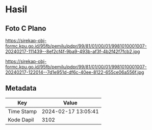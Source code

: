 # Hasil

## Foto C Plano

https://sirekap-obj-formc.kpu.go.id/95fb/pemilu/pdpr/99/81/01/00/01/9981010001007-20240217-111439--8ef2cf4f-9ba9-493b-af3f-4b2f42f7fcb2.jpg

https://sirekap-obj-formc.kpu.go.id/95fb/pemilu/pdpr/99/81/01/00/01/9981010001007-20240217-122014--7d1e951d-df6c-40ee-8122-655ce06a556f.jpg


## Metadata

| Key        | Value               |
| ---------- | ------------------- |
| Time Stamp | 2024-02-17 13:05:41 |
| Kode Dapil | 3102                |



